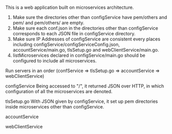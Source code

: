 This is a web application built on microservices architecture.

1. Make sure the directories other than configService have pem/others and pem/ and pem/others/ are empty.
2. Make sure each conf.json in the directories other than configService corresponds to each JSON file
    in configService directory.
3. Make sure IP Addresses of configService are consistent every places including configService/configServiceConfig.json, accountService/main.go, tlsSetup.go and webClientService/main.go.
4. listMicroservices declared in configService/main.go should be configured to include all microservices.


Run servers in an order (confService => tlsSetup.go => accountService => webClientService)

configService
    Being accessed to "/", it returned JSON over HTTP, in which configuration of all the microservices are denoted.

tlsSetup.go
    With JSON given by configService, it set up pem directories inside microservices other than configService. 

accountService

webClientService